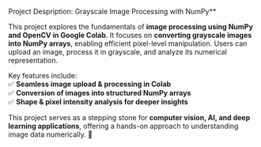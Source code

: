 Project Despription: Grayscale Image Processing with NumPy**  

This project explores the fundamentals of **image processing using NumPy and OpenCV in Google Colab**. It focuses on **converting grayscale images into NumPy arrays**, enabling efficient pixel-level manipulation. Users can upload an image, process it in grayscale, and analyze its numerical representation.  

Key features include:  
✅ **Seamless image upload & processing in Colab**  
✅ **Conversion of images into structured NumPy arrays**  
✅ **Shape & pixel intensity analysis for deeper insights**  

This project serves as a stepping stone for **computer vision, AI, and deep learning applications**, offering a hands-on approach to understanding image data numerically. 🚀  


